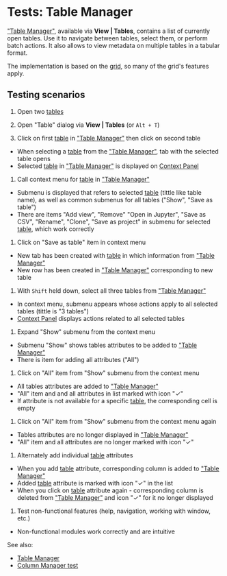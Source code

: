 <!-- TITLE: Tests: Table Manager -->
<!-- SUBTITLE: -->

# Tests: Table Manager

["Table Manager"](table-manager.md), available via **View | Tables**, contains a list of currently open tables. Use it
to navigate between tables, select them, or perform batch actions. It also allows to view metadata on multiple tables in
a tabular format.

The implementation is based on the [grid](../visualize/viewers/grid.md), so many of the grid's features apply.

## Testing scenarios

1. Open two [tables](table.md)

1. Open "Table" dialog via **View | Tables** (or ```Alt + T```)

1. Click on first [table](table.md) in ["Table Manager"](table-manager.md) then click on second table

* When selecting a [table](table.md) from the ["Table Manager"](table-manager.md), tab with the selected table opens
* Selected [table](table.md) in ["Table Manager"](table-manager.md) is displayed
  on [Context Panel](../datagrok/navigation.md#context-panel)

1. Call context menu for [table](table.md) in ["Table Manager"](table-manager.md)

* Submenu is displayed that refers to selected [table](table.md) (tittle like table name), as well as common submenus
  for all tables ("Show", "Save as table")
* There are items "Add view", "Remove" "Open in Jupyter", "Save as CSV", "Rename", "Clone", "Save as project" in submenu
  for selected [table](table.md), which work correctly

1. Click on "Save as table" item in context menu

* New tab has been created with [table](table.md) in which information from
  ["Table Manager"](table-manager.md)
* New row has been created in ["Table Manager"](table-manager.md) corresponding to new table

1. With ```Shift``` held down, select all three tables from ["Table Manager"](table-manager.md)

* In context menu, submenu appears whose actions apply to all selected tables (tittle is "3 tables")
* [Context Panel](../datagrok/navigation.md#context-panel) displays actions related to all selected tables

1. Expand "Show" submenu from the context menu

* Submenu "Show" shows tables attributes to be added to ["Table Manager"](table-manager.md)
* There is item for adding all attributes ("All")

1. Click on "All" item from "Show" submenu from the context menu

* All tables attributes are added to ["Table Manager"](table-manager.md)
* "All" item and and all attributes in list marked with icon "✓"
* If attribute is not available for a specific [table](table.md), the corresponding cell is empty

1. Click on "All" item from "Show" submenu from the context menu again

* Tables attributes are no longer displayed in ["Table Manager"](table-manager.md)
* "All" item and all attributes are no longer marked with icon "✓"

1. Alternately add individual [table](table.md) attributes

* When you add [table](table.md) attribute, corresponding column is added to ["Table Manager"](table-manager.md)
* Added [table](table.md) attribute is marked with icon "✓" in the list
* When you click on [table](table.md) attribute again - corresponding column is deleted from
  ["Table Manager"](table-manager.md) and icon "✓" for it no longer displayed

1. Test non-functional features (help, navigation, working with window, etc.)

* Non-functional modules work correctly and are intuitive

See also:

* [Table Manager](table-manager.md)
* [Column Manager test](../explore/column-manager-test.md)

